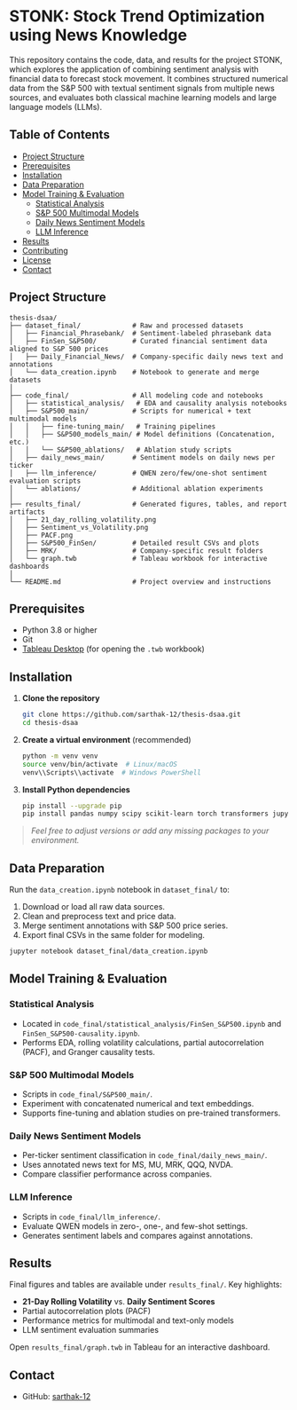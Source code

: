 # STONK: Stock Trend Optimization using News Knowledge

This repository contains the code, data, and results for the project STONK, which explores the application of combining sentiment analysis with financial data to forecast stock movement. It combines structured numerical data from the S&P 500 with textual sentiment signals from multiple news sources, and evaluates both classical machine learning models and large language models (LLMs).

## Table of Contents

- [Project Structure](#project-structure)
- [Prerequisites](#prerequisites)
- [Installation](#installation)
- [Data Preparation](#data-preparation)
- [Model Training & Evaluation](#model-training--evaluation)
  - [Statistical Analysis](#statistical-analysis)
  - [S&P 500 Multimodal Models](#sp500-multimodal-models)
  - [Daily News Sentiment Models](#daily-news-sentiment-models)
  - [LLM Inference](#llm-inference)
- [Results](#results)
- [Contributing](#contributing)
- [License](#license)
- [Contact](#contact)

## Project Structure

```
thesis-dsaa/
├── dataset_final/             # Raw and processed datasets
│   ├── Financial_Phrasebank/  # Sentiment-labeled phrasebank data
│   ├── FinSen_S&P500/         # Curated financial sentiment data aligned to S&P 500 prices
│   ├── Daily_Financial_News/  # Company-specific daily news text and annotations
│   └── data_creation.ipynb    # Notebook to generate and merge datasets
│
├── code_final/                # All modeling code and notebooks
│   ├── statistical_analysis/   # EDA and causality analysis notebooks
│   ├── S&P500_main/           # Scripts for numerical + text multimodal models
│   │   ├── fine-tuning_main/   # Training pipelines
│   │   ├── S&P500_models_main/ # Model definitions (Concatenation, etc.)
│   │   └── S&P500_ablations/   # Ablation study scripts
│   ├── daily_news_main/       # Sentiment models on daily news per ticker
│   ├── llm_inference/         # QWEN zero/few/one-shot sentiment evaluation scripts
│   └── ablations/             # Additional ablation experiments
│
├── results_final/             # Generated figures, tables, and report artifacts
│   ├── 21_day_rolling_volatility.png
│   ├── Sentiment_vs_Volatility.png
│   ├── PACF.png
│   ├── S&P500_FinSen/         # Detailed result CSVs and plots
│   ├── MRK/                   # Company-specific result folders
│   └── graph.twb              # Tableau workbook for interactive dashboards
│
└── README.md                  # Project overview and instructions
```

## Prerequisites

- Python 3.8 or higher
- Git
- [Tableau Desktop](https://www.tableau.com/) (for opening the `.twb` workbook)

## Installation

1. **Clone the repository**
   ```bash
   git clone https://github.com/sarthak-12/thesis-dsaa.git
   cd thesis-dsaa
   ```

2. **Create a virtual environment** (recommended)
   ```bash
   python -m venv venv
   source venv/bin/activate  # Linux/macOS
   venv\\Scripts\\activate  # Windows PowerShell
   ```

3. **Install Python dependencies**
   ```bash
   pip install --upgrade pip
   pip install pandas numpy scipy scikit-learn torch transformers jupyter matplotlib statsmodels seaborn
   ```

> *Feel free to adjust versions or add any missing packages to your environment.*

## Data Preparation

Run the `data_creation.ipynb` notebook in `dataset_final/` to:

1. Download or load all raw data sources.
2. Clean and preprocess text and price data.
3. Merge sentiment annotations with S&P 500 price series.
4. Export final CSVs in the same folder for modeling.

```bash
jupyter notebook dataset_final/data_creation.ipynb
```

## Model Training & Evaluation

### Statistical Analysis

- Located in `code_final/statistical_analysis/FinSen_S&P500.ipynb` and `FinSen_S&P500-causality.ipynb`.
- Performs EDA, rolling volatility calculations, partial autocorrelation (PACF), and Granger causality tests.

### S&P 500 Multimodal Models

- Scripts in `code_final/S&P500_main/`.
- Experiment with concatenated numerical and text embeddings.
- Supports fine-tuning and ablation studies on pre-trained transformers.

### Daily News Sentiment Models

- Per-ticker sentiment classification in `code_final/daily_news_main/`.
- Uses annotated news text for MS, MU, MRK, QQQ, NVDA.
- Compare classifier performance across companies.

### LLM Inference

- Scripts in `code_final/llm_inference/`.
- Evaluate QWEN models in zero-, one-, and few-shot settings.
- Generates sentiment labels and compares against annotations.

## Results

Final figures and tables are available under `results_final/`. Key highlights:

- **21-Day Rolling Volatility** vs. **Daily Sentiment Scores**
- Partial autocorrelation plots (PACF)
- Performance metrics for multimodal and text-only models
- LLM sentiment evaluation summaries

Open `results_final/graph.twb` in Tableau for an interactive dashboard.

## Contact

- GitHub: [sarthak-12](https://github.com/sarthak-12)

